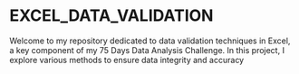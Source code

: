 # EXCEL_DATA_VALIDATION
Welcome to my repository dedicated to data validation techniques in Excel, a key component of my 75 Days Data Analysis Challenge. In this project, I explore various methods to ensure data integrity and accuracy
